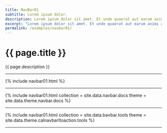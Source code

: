 ```yaml
---
title: NavBar01
subtitle: Lorem ipsum dolor.
description: Lorem ipsum dolor sit amet. Et unde quaerat aut earum animi aut explicabo saepe qui quibusdam accusamus ut velit asperiores vel natus temporibus. Qui sapiente saepe qui totam saepe est suscipit quia vel error provident cum omnis eius aut galisum rem nulla dolor? Qui internos voluptas est nulla odit est temporibus expedita eos quidem cumque. Ea voluptates eligendi quo rerum libero et molestiae harum vel fugit magni et cupiditate optio At quia consequuntur ut exercitationem laboriosam. Cum blanditiis voluptatibus At amet sunt At quia deleniti id quibusdam neque ut odio placeat.
excerpt: "Lorem ipsum dolor sit amet. Et unde quaerat aut earum animi aut explicabo saepe qui quibusdam accusamus ut velit asperiores vel natus temporibus."
permalink: /examples/navbar01/
---
```


<h1>{{ page.title }}</h1>
<p class = "text-justify">{{ page.description }}</p>
<hr>
{% include navbar01.html %}<hr>
{% include navbar01.html collection = site.data.navbar.docs  theme = site.data.theme.navbar.docs %}<hr>
{% include navbar01.html collection = site.data.bavbar.tools  theme = site.data.theme.calnavbarltoaction.tools %}<hr>

